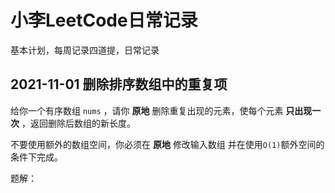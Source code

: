 # 小李LeetCode日常记录

基本计划，每周记录四道提，日常记录

## 2021-11-01 删除排序数组中的重复项

给你一个有序数组 ```nums``` ，请你 **原地** 删除重复出现的元素，使每个元素 **只出现一次** ，返回删除后数组的新长度。

不要使用额外的数组空间，你必须在 **原地** 修改输入数组 并在使用``` O(1) ```额外空间的条件下完成。


题解：